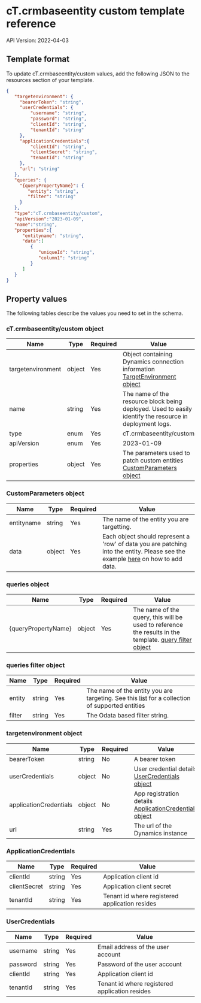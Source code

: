 # cT.crmbaseentity custom template reference

API Version: 2022-04-03

## Template format

To update cT.crmbaseentity/custom values, add the following JSON to the resources section of your template.

```json
{
   "targetenvironment": {
     "bearerToken": "string", 
     "userCredentials": { 
         "username": "string", 
         "password": "string", 
         "clientId": "string", 
         "tenantId": "string" 
     }, 
     "applicationCredentials":{ 
         "clientId": "string", 
         "clientSecret": "string", 
         "tenantId": "string" 
     }, 
     "url": "string" 
   },
   "queries": {
     "{queryPropertyName}": {
        "entity": "string",
        "filter": "string"
     }
   },
   "type":"cT.crmbaseentity/custom",
   "apiVersion":"2023-01-09",
   "name":"string",
   "properties":{
      "entityname": "string",
      "data":[
         {
            "uniqueId": "string",
            "column1": "string"
         }
      ]
   }
}

```

## Property values

The following tables describe the values you need to set in the schema.

### cT.crmbaseentity/custom object

| Name       | Type   | Required | Value                                                                                                    |
|-|-|-|-|
| targetenvironment | object | Yes | Object containing Dynamics connection information <br> [TargetEnvironment object](xref:target-dynamics-instance)
| name       | string | Yes      | The name of the resource block being deployed.  Used to easily identify the resource in deployment logs. |
| type       | enum   | Yes      | cT.crmbaseentity/custom                                                                |
| apiVersion | enum   | Yes      | 2023-01-09                                                                                             |
| properties | object | Yes      | The parameters used to patch custom entities <br> [CustomParameters object](#customparameters-object)                  |

### CustomParameters object

| Name   | Type  | Required | Value                                                    |
|-|-|-|-|
| entityname | string | Yes | The name of the entity you are targetting. |
| data | object | Yes | Each object should represent a 'row' of data you are patching into the entity.  Please see the example [here](xref:example-manage-custom-entities) on how to add data. |

### queries object

| Name       | Type   | Required | Value                                                                                                    |
|-|-|-|-|
| \{queryPropertyName\} | object | Yes | The name of the query, this will be used to reference the results in the template. [query filter object](#queries-filter-object) |

### queries filter object

| Name       | Type   | Required | Value                                                                                                    |
|-|-|-|-|
| entity | string | Yes | The name of the entity you are targeting. See this [list](xref:supported-web-entities) for a collection of supported entities |
| filter | string | Yes | The Odata based filter string.|

### targetenvironment object

| Name | Type | Required | Value |
|-|-|-|-|
| bearerToken| string | No | A bearer token |
| userCredentials | object | No | User credential details <br> [UserCredentials object](#usercredentials) |
| applicationCredentials | object | No | App registration details <br> [ApplicationCredentials object](#applicationcredentials) |
| url | string | Yes | The url of the Dynamics instance |

### ApplicationCredentials

| Name | Type | Required | Value |
|-|-|-|-|
| clientId | string | Yes | Application client id |
| clientSecret | string | Yes | Application client secret |
| tenantId | string | Yes | Tenant id where registered application resides |

### UserCredentials

| Name | Type | Required | Value |
|-|-|-|-|
| username | string | Yes | Email address of the user account |
| password | string | Yes | Password of the user account |
| clientId | string | Yes | Application client id |
| tenantId | string | Yes | Tenant id where registered application resides |